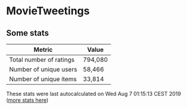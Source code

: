 # MovieTweetings
## Some stats

Metric | Value
--- | ---
Total number of ratings                 | 794,080
Number of unique users                  | 58,466
Number of unique items                  | 33,814
These stats were last autocalculated on Wed Aug 7 01:15:13 CEST 2019  ([more stats here](./stats.md))

